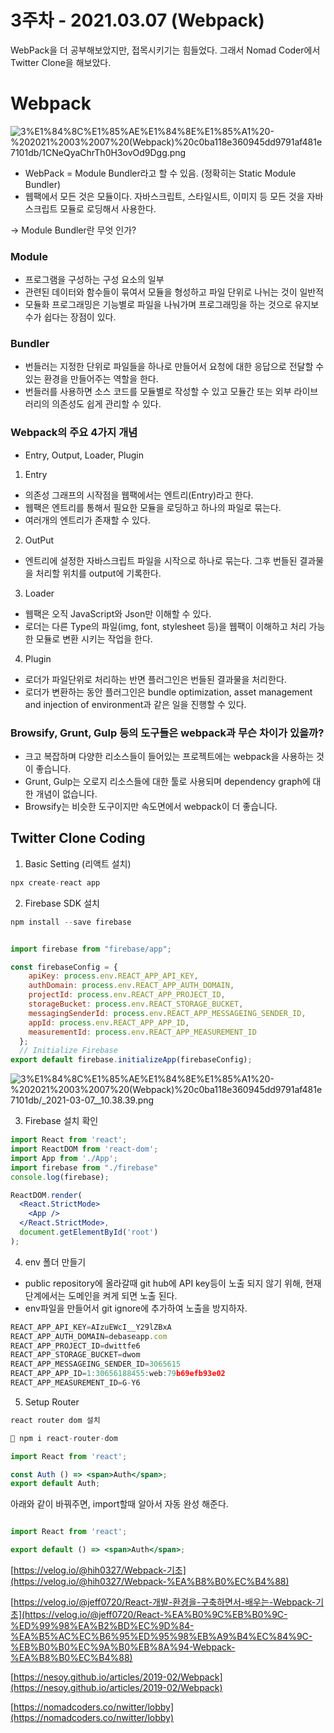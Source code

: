 # 3주차 - 2021.03.07 (Webpack)

WebPack을 더 공부해보았지만, 접목시키기는 힘들었다. 그래서 Nomad Coder에서 Twitter Clone을 해보았다. 

# Webpack

![3%E1%84%8C%E1%85%AE%E1%84%8E%E1%85%A1%20-%202021%2003%2007%20(Webpack)%20c0ba118e360945dd9791af481e7101db/1CNeQyaChrTh0H3ovOd9Dgg.png](3%E1%84%8C%E1%85%AE%E1%84%8E%E1%85%A1%20-%202021%2003%2007%20(Webpack)%20c0ba118e360945dd9791af481e7101db/1CNeQyaChrTh0H3ovOd9Dgg.png)

- WebPack = Module Bundler라고 할 수 있음. (정확히는 Static Module Bundler)
- 웹팩에서 모든 것은 모듈이다. 자바스크립트, 스타일시트, 이미지 등 모든 것을 자바스크립트 모듈로 로딩해서 사용한다.

→ Module Bundler란 무엇 인가?

### Module

- 프로그램을 구성하는 구성 요소의 일부
- 관련된 데이터와 함수들이 묶여서 모듈을 형성하고 파일 단위로 나뉘는 것이 일반적
- 모듈화 프로그래밍은 기능별로 파일을 나눠가며 프로그래밍을 하는 것으로 유지보수가 쉽다는 장점이 있다.

### Bundler

- 번들러는 지정한 단위로 파일들을 하나로 만들어서 요청에 대한 응답으로 전달할 수 있는 환경을 만들어주는 역할을 한다.
- 번들러를 사용하면 소스 코드를 모듈별로 작성할 수 있고 모듈간 또는 외부 라이브러리의 의존성도 쉽게 관리할 수 있다.

### Webpack의 주요 4가지 개념

- Entry, Output, Loader, Plugin

1. Entry
- 의존성 그래프의 시작점을 웹팩에서는 엔트리(Entry)라고 한다.
- 웹팩은 엔트리를 통해서 필요한 모듈을 로딩하고 하나의 파일로 묶는다.
- 여러개의 엔트리가 존재할 수 있다.

2. OutPut

- 엔트리에 설정한 자바스크립트 파일을 시작으로 하나로 묶는다. 그후 번들된 결과물을 처리할 위치를 output에 기록한다.

3. Loader

- 웹팩은 오직 JavaScript와 Json만 이해할 수 있다.
- 로더는 다른 Type의 파일(img, font, stylesheet 등)을 웹팩이 이해하고 처리 가능한 모듈로 변환 시키는 작업을 한다.

4. Plugin

- 로더가 파일단위로 처리하는 반면 플러그인은 번들된 결과물을 처리한다.
- 로더가 변환하는 동안 플러그인은 bundle optimization, asset management and injection of environment과 같은 일을 진행할 수 있다.

### Browsify, Grunt, Gulp 등의 도구들은 webpack과 무슨 차이가 있을까?

- 크고 복잡하며 다양한 리소스들이 들어있는 프로젝트에는 webpack을 사용하는 것이 좋습니다.
- Grunt, Gulp는 오로지 리소스들에 대한 툴로 사용되며 dependency graph에 대한 개념이 없습니다.
- Browsify는 비슷한 도구이지만 속도면에서 webpack이 더 좋습니다.

## Twitter Clone Coding

1. Basic Setting (리액트 설치)

```jsx
npx create-react app
```

  2. Firebase SDK 설치

```jsx
npm install --save firebase
```

```jsx

import firebase from "firebase/app";

const firebaseConfig = {
    apiKey: process.env.REACT_APP_API_KEY,
    authDomain: process.env.REACT_APP_AUTH_DOMAIN,
    projectId: process.env.REACT_APP_PROJECT_ID,
    storageBucket: process.env.REACT_STORAGE_BUCKET,
    messagingSenderId: process.env.REACT_APP_MESSAGEING_SENDER_ID,
    appId: process.env.REACT_APP_APP_ID,
    measurementId: process.env.REACT_APP_MEASUREMENT_ID
  };
  // Initialize Firebase
export default firebase.initializeApp(firebaseConfig);
```

![3%E1%84%8C%E1%85%AE%E1%84%8E%E1%85%A1%20-%202021%2003%2007%20(Webpack)%20c0ba118e360945dd9791af481e7101db/_2021-03-07__10.38.39.png](3%E1%84%8C%E1%85%AE%E1%84%8E%E1%85%A1%20-%202021%2003%2007%20(Webpack)%20c0ba118e360945dd9791af481e7101db/_2021-03-07__10.38.39.png)

3. Firebase 설치 확인 

```jsx
import React from 'react';
import ReactDOM from 'react-dom';
import App from './App';
import firebase from "./firebase"
console.log(firebase);

ReactDOM.render(
  <React.StrictMode>
    <App />
  </React.StrictMode>,
  document.getElementById('root')
);
```

4. env 폴더 만들기

- public repository에 올라갈때 git hub에 API key등이 노출 되지 않기 위해, 현재 단계에서는 도메인을 켜게 되면 노출 된다.
- env파일을 만들어서 git ignore에 추가하여 노출을 방지하자.

```jsx
REACT_APP_API_KEY=AIzuEWcI__Y29lZBxA
REACT_APP_AUTH_DOMAIN=debaseapp.com
REACT_APP_PROJECT_ID=dwittfe6
REACT_APP_STORAGE_BUCKET=dwom
REACT_APP_MESSAGEING_SENDER_ID=3065615
REACT_APP_APP_ID=1:30656188455:web:79b69efb93e02
REACT_APP_MEASUREMENT_ID=G-Y6
```

5. Setup Router

```jsx
react router dom 설치

 npm i react-router-dom
```

```jsx
import React from 'react';

const Auth () => <span>Auth</span>;
export default Auth;

```

아래와 같이 바꿔주면, import할때 알아서 자동 완성 해준다.

```jsx

import React from 'react';

export default () => <span>Auth</span>;
```

[https://velog.io/@hih0327/Webpack-기초](https://velog.io/@hih0327/Webpack-%EA%B8%B0%EC%B4%88)

[https://velog.io/@jeff0720/React-개발-환경을-구축하면서-배우는-Webpack-기초](https://velog.io/@jeff0720/React-%EA%B0%9C%EB%B0%9C-%ED%99%98%EA%B2%BD%EC%9D%84-%EA%B5%AC%EC%B6%95%ED%95%98%EB%A9%B4%EC%84%9C-%EB%B0%B0%EC%9A%B0%EB%8A%94-Webpack-%EA%B8%B0%EC%B4%88)

[https://nesoy.github.io/articles/2019-02/Webpack](https://nesoy.github.io/articles/2019-02/Webpack)

[https://nomadcoders.co/nwitter/lobby](https://nomadcoders.co/nwitter/lobby)
